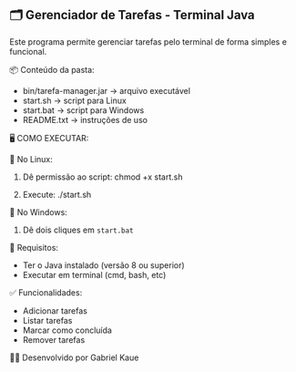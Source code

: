 🗂️ Gerenciador de Tarefas - Terminal Java
------------------------------------------

Este programa permite gerenciar tarefas pelo terminal de forma simples e funcional.

📦 Conteúdo da pasta:
- bin/tarefa-manager.jar → arquivo executável
- start.sh                → script para Linux
- start.bat               → script para Windows
- README.txt              → instruções de uso

🖥️ COMO EXECUTAR:

🔹 No Linux:
1. Dê permissão ao script:
   chmod +x start.sh

2. Execute:
   ./start.sh

🔹 No Windows:
1. Dê dois cliques em `start.bat`

📌 Requisitos:
- Ter o Java instalado (versão 8 ou superior)
- Executar em terminal (cmd, bash, etc)

✅ Funcionalidades:
- Adicionar tarefas
- Listar tarefas
- Marcar como concluída
- Remover tarefas

👨‍💻 Desenvolvido por Gabriel Kaue
